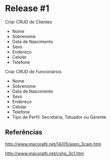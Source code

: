 # Release #1

Criar CRUD de Clientes
 - Nome
 - Sobrenome
 - Data de Nascimento
 - Sexo
 - Endereço
 - Celular
 - Telefone

Criar CRUD de Funcionários
 - Nome
 - Sobrenome
 - Data de Nascimento
 - Sexo
 - Endereço
 - Celular
 - Telefone
 - Tipo de Perfil: Secretária, Tatuador ou Gerente

## Referências

http://www.macoratti.net/14/05/aspn_3cam.htm

http://www.macoratti.net/cshp_3c1.htm